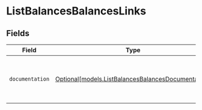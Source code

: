 # ListBalancesBalancesLinks


## Fields

| Field                                                                                                | Type                                                                                                 | Required                                                                                             | Description                                                                                          |
| ---------------------------------------------------------------------------------------------------- | ---------------------------------------------------------------------------------------------------- | ---------------------------------------------------------------------------------------------------- | ---------------------------------------------------------------------------------------------------- |
| `documentation`                                                                                      | [Optional[models.ListBalancesBalancesDocumentation]](../models/listbalancesbalancesdocumentation.md) | :heavy_minus_sign:                                                                                   | The URL to the generic Mollie API error handling guide.                                              |
